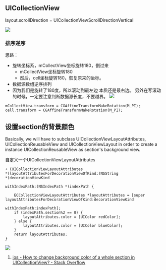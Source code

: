 ## UICollectionView



layout.scrollDirection = UICollectionViewScrollDirectionVertical

![](http://oc98nass3.bkt.clouddn.com/15372728978793.jpg)



### 排序逆序

思路：

* 旋转坐标系，mCollectView坐标旋转180，倒过来
    * mCollectView坐标旋转180
    * 然后，cell坐标旋转180，恢复原来的坐标。
* 数据源数组逆序排列
* 因为我们是旋转了180度，所以滚动到最左边 本质还是最右边。 另外在写滚动的时候，一定要注意判断数据源长度，不要越界。
![](http://oc98nass3.bkt.clouddn.com/15373215615943.jpg)

```
mCollectView.transform = CGAffineTransformMakeRotation(M_PI);
cell.transform = CGAffineTransformMakeRotation(M_PI);
```

## 设置section的背景颜色

Basically, we will have to subclass UICollectionViewLayoutAttributes, UICollectionReusableView and UICollectionViewLayout in order to create a instance UICollectionReusableView as section's background view.

自定义一个UICollectionViewLayoutAttributes

```objc
+ (UICollectionViewLayoutAttributes *)layoutAttributesForDecorationViewOfKind:(NSString *)decorationViewKind
                                                                withIndexPath:(NSIndexPath *)indexPath {
    
    ECCollectionViewLayoutAttributes *layoutAttributes = [super layoutAttributesForDecorationViewOfKind:decorationViewKind
                                                                                              withIndexPath:indexPath];
    if (indexPath.section%2 == 0) {
        layoutAttributes.color = [UIColor redColor];
    } else {
        layoutAttributes.color = [UIColor blueColor];
    }
    return layoutAttributes;
}

```
![](http://oc98nass3.bkt.clouddn.com/15397755573987.jpg)

1. [ios - How to change background color of a whole section in UICollectionView? - Stack Overflow](https://stackoverflow.com/questions/13609204/how-to-change-background-color-of-a-whole-section-in-uicollectionview)
